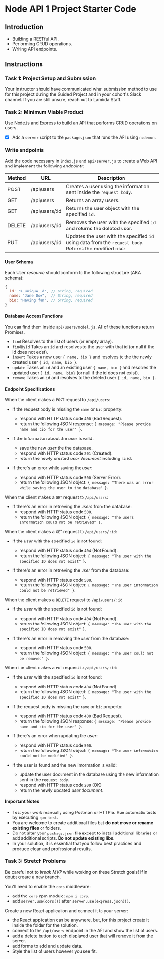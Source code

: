# Node API 1 Project Starter Code

## Introduction

- Building a RESTful API.
- Performing CRUD operations.
- Writing API endpoints.

## Instructions

### Task 1: Project Setup and Submission

Your instructor should have communicated what submission method to use for this project during the Guided Project and in your cohort's Slack channel. If you are still unsure, reach out to Lambda Staff.

### Task 2: Minimum Viable Product

Use Node.js and Express to build an API that performs CRUD operations on users.

-[X] Add a `server` script to the `package.json` that runs the API using `nodemon`.

### Write endpoints

Add the code necessary in `index.js` and `api/server.js` to create a Web API and implement the following _endpoints_:

| Method | URL            | Description                                                                                            |
| ------ | -------------- | ------------------------------------------------------------------------------------------------------ |
| POST   | /api/users     | Creates a user using the information sent inside the `request body`.                                   |
| GET    | /api/users     | Returns an array users.                                                                                |
| GET    | /api/users/:id | Returns the user object with the specified `id`.                                                       |
| DELETE | /api/users/:id | Removes the user with the specified `id` and returns the deleted user.                                 |
| PUT    | /api/users/:id | Updates the user with the specified `id` using data from the `request body`. Returns the modified user |

#### User Schema

Each User _resource_ should conform to the following structure (AKA schema):

```js
{
  id: "a_unique_id", // String, required
  name: "Jane Doe",  // String, required
  bio: "Having fun", // String, required
}
```

#### Database Access Functions

You can find them inside `api/users/model.js`. All of these functions return Promises.

- `find` Resolves to the list of users (or empty array).
- `findById` Takes an `id` and resolves to the user with that id (or null if the id does not exist).
- `insert` Takes a new user `{ name, bio }` and resolves to the the newly created user `{ id, name, bio }`.
- `update` Takes an `id` and an existing user `{ name, bio }` and resolves the updated user `{ id, name, bio}` (or null if the id does not exist).
- `remove` Takes an `id`  and resolves to the deleted user `{ id, name, bio }`.

#### Endpoint Specifications

When the client makes a `POST` request to `/api/users`:

- If the request body is missing the `name` or `bio` property:

  - respond with HTTP status code `400` (Bad Request).
  - return the following JSON response: `{ message: "Please provide name and bio for the user" }`.

- If the information about the _user_ is valid:

  - save the new _user_ the the database.
  - respond with HTTP status code `201` (Created).
  - return the newly created _user document_ including its id.

- If there's an error while saving the _user_:
  - respond with HTTP status code `500` (Server Error).
  - return the following JSON object: `{ message: "There was an error while saving the user to the database" }`.

When the client makes a `GET` request to `/api/users`:

- If there's an error in retrieving the _users_ from the database:
  - respond with HTTP status code `500`.
  - return the following JSON object: `{ message: "The users information could not be retrieved" }`.

When the client makes a `GET` request to `/api/users/:id`:

- If the _user_ with the specified `id` is not found:

  - respond with HTTP status code `404` (Not Found).
  - return the following JSON object: `{ message: "The user with the specified ID does not exist" }`.

- If there's an error in retrieving the _user_ from the database:
  - respond with HTTP status code `500`.
  - return the following JSON object: `{ message: "The user information could not be retrieved" }`.

When the client makes a `DELETE` request to `/api/users/:id`:

- If the _user_ with the specified `id` is not found:

  - respond with HTTP status code `404` (Not Found).
  - return the following JSON object: `{ message: "The user with the specified ID does not exist" }`.

- If there's an error in removing the _user_ from the database:
  - respond with HTTP status code `500`.
  - return the following JSON object: `{ message: "The user could not be removed" }`.

When the client makes a `PUT` request to `/api/users/:id`:

- If the _user_ with the specified `id` is not found:

  - respond with HTTP status code `404` (Not Found).
  - return the following JSON object: `{ message: "The user with the specified ID does not exist" }`.

- If the request body is missing the `name` or `bio` property:

  - respond with HTTP status code `400` (Bad Request).
  - return the following JSON response: `{ message: "Please provide name and bio for the user" }`.

- If there's an error when updating the _user_:

  - respond with HTTP status code `500`.
  - return the following JSON object: `{ message: "The user information could not be modified" }`.

- If the user is found and the new information is valid:

  - update the user document in the database using the new information sent in the `request body`.
  - respond with HTTP status code `200` (OK).
  - return the newly updated _user document_.

#### Important Notes

- Test your work manually using Postman or HTTPie. Run automatic tests by executing `npm test`.
- You are welcome to create additional files but **do not move or rename existing files** or folders.
- Do not alter your `package.json` file except to install additional libraries or add additional scripts. **Do not update existing libs**.
- In your solution, it is essential that you follow best practices and produce clean and professional results.

### Task 3: Stretch Problems

Be careful not to _break MVP_ while working on these Stretch goals! If in doubt create a new branch.

You'll need to enable the `cors` middleware:

- add the `cors` npm module: `npm i cors`.
- add `server.use(cors())` after `server.use(express.json())`.

Create a new React application and connect it to your server:

- the React application can be anywhere, but, for this project create it inside the folder for the solution.
- connect to the `/api/users` endpoint in the API and show the list of users.
- add a delete button to each displayed user that will remove it from the server.
- add forms to add and update data.
- Style the list of users however you see fit.

